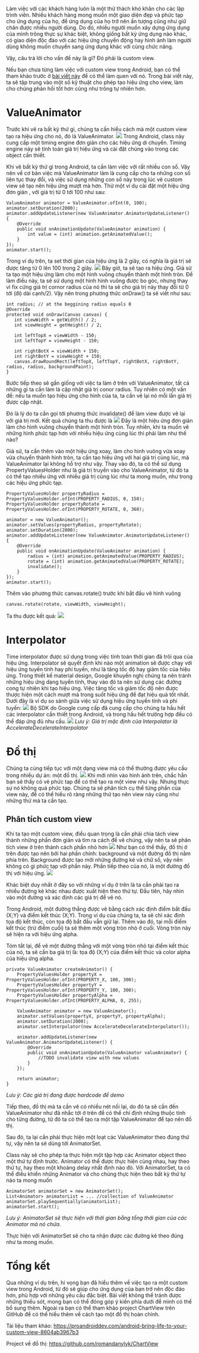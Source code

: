 Làm việc với các khách hàng luôn là một thử thách khó khăn cho các lập trình viên. Nhiều khách hàng mong muốn một giao diện đẹp và phức tạp cho ứng dụng của họ, để ứng dụng của họ trở nên ấn tượng cũng như giữ chân được nhiều người dùng. Do đó, nhiều người muốn xây dựng ứng dụng của mình trông thực sự khác biệt, không giống bất kỳ ứng dụng nào khác, có giao diện độc đáo với các hiệu ứng chuyển động hay hình ảnh làm người dùng không muốn chuyển sang ứng dụng khác với cùng chức năng.

Vậy, câu trả lời cho vấn đề này là gì? Đó phải là custom view.

Nếu bạn chưa từng làm việc với custom view trong Android, bạn có thể tham khảo trước ở [bài viết này](https://viblo.asia/p/android-custom-view-924lJr6zlPM) để có thể làm quen với nó.
Trong bài viết này, ta sẽ tập trung vào một số kỹ thuật cho phép tạo hiệu ứng cho view, làm cho chúng phản hồi tốt hơn cũng như trông tự nhiên hơn.
# ValueAnimator
Trước khi vẽ ra bất kỳ thứ gì, chúng ta cần hiểu cách mà một custom view tạo ra hiệu ứng cho nó, đó là ValueAnimator.
![](https://images.viblo.asia/47b0de34-728f-4e23-bcd0-6d2abd7b35d3.gif)
Trong Android, class này cung cấp một timing engine đơn giản cho các hiệu ứng di chuyển. Timing engine này sẽ tính toán giá trị hiệu ứng và cài đặt chúng vào trong các object cần thiết.

Khi vẽ bất kỳ thứ gì trong Android, ta cần làm việc với rất nhiều con số. Vậy nên về cơ bản việc mà ValueAnimator làm là cung cấp cho ta những con số liên tục thay đổi, và việc sử dụng những con số này trong lúc vẽ custom view sẽ tạo nên hiệu ứng mượt mà hơn.
Thử một ví dụ cài đặt một hiệu ứng đơn giản , với giá trị từ 0 tới 100 như sau:
```
ValueAnimator animator = ValueAnimator.ofInt(0, 100);
animator.setDuration(2000);
animator.addUpdateListener(new ValueAnimator.AnimatorUpdateListener() {
	@Override
	public void onAnimationUpdate(ValueAnimator animation) {
		int value = (int) animation.getAnimatedValue();
	}
});
animator.start();
```
Trong ví dụ trên, ta set thời gian của hiệu ứng là 2 giây, có nghĩa là giá trị sẽ được tăng từ 0 lên 100 trong 2 giây.
![](https://images.viblo.asia/2d417534-5354-4d85-a1c0-7f9c9a1b0946.gif)
Bây giờ, ta sẽ tạo ra hiệu ứng. Giả sử ta tạo một hiệu ứng làm cho một hình vuông chuyển thành một hình tròn. Để làm điều này, ta sẽ sử dụng một hình hình vuông được bo góc, nhưng thay vì fix cứng giá trị cornor radius của nó thì ta sẽ cho giá trị này thay đổi từ 0 tới (độ dài cạnh/2). Vậy nên trong phương thức onDraw() ta sẽ viết như sau:
```
int radius; // at the beggining radius equals 0
@Override
protected void onDraw(Canvas canvas) {
   int viewWidth = getWidth() / 2;
   int viewHeight = getHeight() / 2;

   int leftTopX = viewWidth - 150;
   int leftTopY = viewHeight - 150;

   int rightBotX = viewWidth + 150;
   int rightBotY = viewHeight + 150;
   canvas.drawRoundRect(leftTopX, leftTopY, rightBotX, rightBotY, radius, radius, backgroundPaint);
}
```
Bước tiếp theo sẽ gần giống với việc ta làm ở trên với ValueAnimator, tất cả những gì ta cần làm là cập nhật giá trị conor radius. Tuy nhiên có một vấn đề: nếu ta muốn tạo hiệu ứng cho hình của ta, ta cần vẽ lại nó mỗi lần giá trị được cập nhật.

Đó là lý do ta cần gọi tới phương thức invalidate() để làm view được vẽ lại với giá trị mới.
Kết quả chúng ta thu được là
![](https://images.viblo.asia/27bbdeaa-9e0f-4b66-a8a2-e7d1077f0564.gif)
Đây là một hiệu ứng đơn giản làm cho hình vuông chuyển thành một hình tròn. Tuy nhiên, khi ta muốn vẽ những hình phức tạp hơn với nhiều hiệu ứng cùng lúc thì phải làm như thế nào?

Giả sử, ta cần thêm vào một hiệu ứng xoay, làm cho hình vuông vừa xoay vừa chuyển thành hình tròn, ta cần tạo hiệu ứng với hai giá trị cùng lúc, mà ValueAnimator lại không hỗ trợ như vậy.
Thay vào đó, ta có thể sử dụng PropertyValuesHolder như là giá trị truyền vào cho ValueAnimator, từ đó ta có thể tạo nhiều ứng với nhiều giá trị cùng lúc như ta mong muốn, như trong các hiệu ứng phức tạp.
```
PropertyValuesHolder propertyRadius = PropertyValuesHolder.ofInt(PROPERTY_RADIUS, 0, 150);
PropertyValuesHolder propertyRotate = PropertyValuesHolder.ofInt(PROPERTY_ROTATE, 0, 360);

animator = new ValueAnimator();
animator.setValues(propertyRadius, propertyRotate);
animator.setDuration(2000);
animator.addUpdateListener(new ValueAnimator.AnimatorUpdateListener() {
	@Override
	public void onAnimationUpdate(ValueAnimator animation) {
		radius = (int) animation.getAnimatedValue(PROPERTY_RADIUS);
		rotate = (int) animation.getAnimatedValue(PROPERTY_ROTATE);
		invalidate();
	}
});
animator.start();
```
Thêm vào phương thức canvas.rotate() trước khi bắt đầu vẽ hình vuông
```
canvas.rotate(rotate, viewWidth, viewHeight);
```
Ta thu được kết quả:
![](https://images.viblo.asia/094196cd-9cac-40fd-8ae0-0c3b4a85e656.gif)
# Interpolator
Time interpolator được sử dụng trong việc tính toán thời gian đã trôi qua của hiệu ứng. Interpolator sẽ quyết định khi nào một animation sẽ được chạy với hiệu ứng tuyến tính hay phí tuyến, như là tăng tốc độ hay giảm tốc của hiệu ứng.
Trong thiết kế material design, Google khuyến nghị chúng ta nên tránh những hiệu ứng dạng tuyến tính, thay vào đó ta nên sử dụng các đường cong tự nhiên khi tạo hiệu ứng. Việc tăng tốc và giảm tốc độ nên được thược hiện một cách mượt mà trong suốt hiệu ứng để đạt hiệu quả tốt nhất. Dưới đây là ví dụ so sánh giữa việc sử dụng hiệu ứng tuyến tính và phi tuyến:
![](https://images.viblo.asia/1c83181a-de17-41d1-9f62-f37454233f28.gif)
Bộ SDK do Google cung cấp đã cung cấp cho chúng ta hầu hết các interpolator cần thiết trong Android, và trong hầu hết trường hợp đều có thể đáp ứng đủ nhu cầu.
![](https://images.viblo.asia/3757606f-9587-4bb0-8a9a-8a2bd81681ef.png)
*Lưu ý: Giá trị mặc định của Interpolator là AccelerateDecelerateInterpolator*
# Đồ thị
Chúng ta cùng tiếp tục với một dạng view mà có thể thường được yêu cầu trong nhiều dự án: một đồ thị.
![](https://images.viblo.asia/7afa709b-ea14-4df5-a5b2-86eacede7daa.gif)
Khi mới nhìn vào hình ảnh trên, chắc hẳn bạn sẽ thấy có vẻ phức tap để có thể tạo ra một view như vậy. Nhưng thực sự nó không quá phức tạp.
Chúng ta sẽ phân tích cụ thể từng phần của view này, để có thể hiểu rõ ràng những thứ tạo nên view này cũng như những thứ mà ta cần tạo.
## Phân tích custom view
Khi ta tạo một custom view, điều quan trọng là cần phải chia tách view thành những phần đơn giản và tìm ra cách để vẽ chúng, vậy nên ta sẽ phân tích view ở trên thành cách phần nhỏ hơn
![](https://images.viblo.asia/27dcb6d5-6c16-4557-b011-c58eba244b37.png)
Như bạn có thể thấy, đồ thị ở trên được tạo nên bởi hai phần chính: background và một đường đồ thị nằm phía trên. Background được tạo mởi những đường kẻ và chữ số, vậy nên không có gì phức tạp với phần này.
Phần tiếp theo của nó, là một đường đồ thị với hiệu ứng.
![](https://images.viblo.asia/205cbe34-3eca-4970-bb26-ccf407253430.gif)

Khác biệt duy nhất ở đây so với những ví dụ ở trên là ta cần phải tạo ra nhiều đường kẻ khác nhau được xuất hiện theo thứ tự.
Đầu tiên, hãy nhìn vào một đường và xác định các giá trị để vẽ nó.

Trong Android, một đường thẳng được vẽ bằng cách xác định điểm bắt đầu (X;Y) và điểm kết thúc (X;Y). Trong ví dụ của chúng ta, ta sẽ chỉ xác định tọa độ kết thúc, còn tọa độ bắt đầu vẫn giữ lại. Thêm vào đó, tại mỗi điểm kết thúc (trừ điểm cuối) ta sẽ thêm một vòng tròn nhỏ ở cuối. Vòng tròn này sẽ hiện ra với hiệu ứng alpha.

Tóm tắt lại, để vẽ một đường thẳng với một vòng tròn nhỏ tại điểm kết thúc của nó, ta sẽ cần ba giá trị là: tọa độ (X;Y) của điểm kết thúc và color alpha của hiệu ứng alpha.
```
private ValueAnimator createAnimator() {
	PropertyValuesHolder propertyX = PropertyValuesHolder.ofInt(PROPERTY_X, 100, 300);
	PropertyValuesHolder propertyY = PropertyValuesHolder.ofInt(PROPERTY_Y, 100, 300);
	PropertyValuesHolder propertyAlpha = PropertyValuesHolder.ofInt(PROPERTY_ALPHA, 0, 255);

	ValueAnimator animator = new ValueAnimator();
	animator.setValues(propertyX, propertyY, propertyAlpha);
	animator.setDuration(2000);
	animator.setInterpolator(new AccelerateDecelerateInterpolator());

	animator.addUpdateListener(new ValueAnimator.AnimatorUpdateListener() {
		@Override
		public void onAnimationUpdate(ValueAnimator valueAnimator) {
			//TODO invalidate view with new values
		}
	});

	return animator;
}
```
*Lưu ý: Các giá trị đang được hardcode để demo*

Tiếp theo, đồ thị mà ta cần vẽ có nhiều nét nối lại, do đó ta sẽ cần đến ValueAnimator như đã nhắc tới ở trên để có thể chỉ định những thuộc tính cho từng đường, từ đó ta có thể tạo ra một tập ValueAnimator để tạo nên đồ thị.

Sau đó, ta lại cần phải thực hiện một loạt các ValueAnimator theo đúng thứ tự, vậy nên ta sẽ dùng tới AnimatorSet.

Class này sẽ cho phép ta thực hiện một tập hợp các Animator object theo một thứ tự định trước. Animator có thể được thực hiện cùng nhau, hay theo thứ tự, hay theo một khoảng delay nhất định nào đó. Với AnimatorSet, ta có thể điều khiển những Animator và cho chúng thực hiện theo bất kỳ thứ tự nào ta mong muốn
```
AnimatorSet animatorSet = new AnimatorSet();
List<Animator> animatorList = ... //collection of ValueAnimator
animatorSet.playSequentially(animatorList);
animatorSet.start();
```
*Lưu ý: AnimatorSet sẽ thực hiện với thời gian bằng tổng thời gian của các Animator mà nó chứa.*

Thực hiện với AnimatorSet sẽ cho ta nhận được các đường kẻ theo đúng như ta mong muốn.
# Tổng kết
Qua những ví dụ trên, hi vọng bạn đã hiểu thêm về việc tạo ra một custom view trong Android, từ đó sẽ giúp cho ứng dụng của bạn trở nên độc đáo hơn, phù hợp với những yêu cầu đặc biệt. Bài viết không thể tránh được những thiếu sót, mong bạn có thể đóng góp ý kiến phía dưới để mình có thể bổ sung thêm.
Ngoài ra bạn có thể tham khảo project ChartView trên GitHub để có thể hiểu thêm về cách tạo một đồ thị hoàn chỉnh.

Tài liệu tham khảo:
https://proandroiddev.com/android-bring-life-to-your-custom-view-8604ab3967b3

Project về đồ thị:
https://github.com/romandanylyk/ChartView